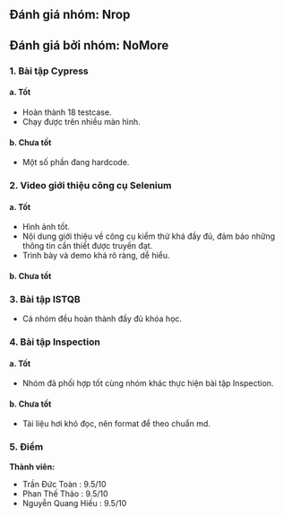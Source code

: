 ## Đánh giá nhóm: Nrop
## Đánh giá bởi nhóm: NoMore

### 1.	Bài tập Cypress

#### a. Tốt
- Hoàn thành 18 testcase.
- Chạy được trên nhiều màn hình.

#### b.	Chưa tốt
- Một số phần đang hardcode.

### 2.	Video giới thiệu công cụ Selenium
#### a. Tốt
- Hình ảnh tốt.
- Nội dung giới thiệu về công cụ kiểm thử khá đầy đủ, đảm bảo những thông tin cần thiết được truyền đạt.
- Trình bày và demo khá rõ ràng, dễ hiểu.

#### b. Chưa tốt

### 3. Bài tập ISTQB
- Cả nhóm đều hoàn thành đầy đủ khóa học.

### 4. Bài tập Inspection
#### a. Tốt
- Nhóm đã phối hợp tốt cùng nhóm khác thực hiện bài tập Inspection.

#### b. Chưa tốt
- Tài liệu hơi khó đọc, nên format để theo chuẩn md.

### 5.	Điểm

**Thành viên:**

- Trần Đức Toàn : 9.5/10
- Phan Thế Thảo : 9.5/10
- Nguyễn Quang Hiếu : 9.5/10